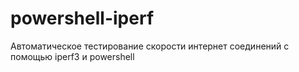 # powershell-iperf
Автоматическое тестирование скорости интернет соединений с помощью iperf3 и powershell
